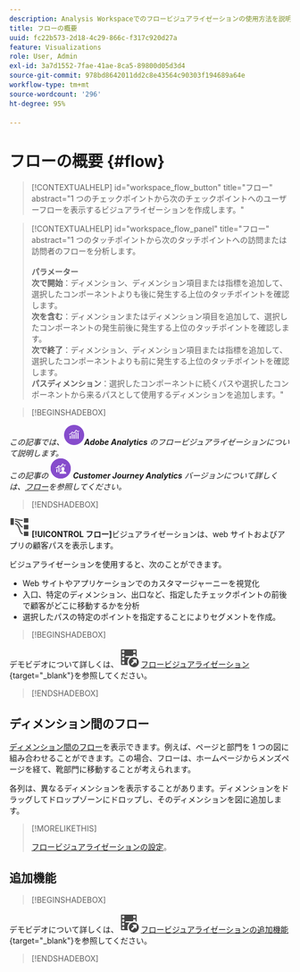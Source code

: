 ```yaml
---
description: Analysis Workspaceでのフロービジュアライゼーションの使用方法を説明します。
title: フローの概要
uuid: fc22b573-2d18-4c29-866c-f317c920d27a
feature: Visualizations
role: User, Admin
exl-id: 3a7d1552-7fae-41ae-8ca5-89800d05d3d4
source-git-commit: 978bd8642011dd2c8e43564c90303f194689a64e
workflow-type: tm+mt
source-wordcount: '296'
ht-degree: 95%

---
```


# フローの概要 {#flow}

<!-- markdownlint-disable MD034 -->

>[!CONTEXTUALHELP]
>id="workspace_flow_button"
>title="フロー"
>abstract="1 つのチェックポイントから次のチェックポイントへのユーザーフローを表示するビジュアライゼーションを作成します。"

>[!CONTEXTUALHELP]
>id="workspace_flow_panel"
>title="フロー"
>abstract="1 つのタッチポイントから次のタッチポイントへの訪問または訪問者のフローを分析します。<br/><br/>**パラメーター&#x200B;**<br/>**次で開始**：ディメンション、ディメンション項目または指標を追加して、選択したコンポーネントよりも後に発生する上位のタッチポイントを確認します。<br/>**次を含む**：ディメンションまたはディメンション項目を追加して、選択したコンポーネントの発生前後に発生する上位のタッチポイントを確認します。<br/>**次で終了**：ディメンション、ディメンション項目または指標を追加して、選択したコンポーネントよりも前に発生する上位のタッチポイントを確認します。<br/>**パスディメンション**：選択したコンポーネントに続くパスや選択したコンポーネントから来るパスとして使用するディメンションを追加します。"

<!-- markdownlint-enable MD034 -->


>[!BEGINSHADEBOX]

_この記事では、_![AdobeAnalytics](/help/assets/icons/AdobeAnalytics.svg) _&#x200B;**Adobe Analytics** のフロービジュアライゼーションについて説明します。_<br/>_この記事の_ ![CustomerJourneyAnalytics](/help/assets/icons/CustomerJourneyAnalytics.svg) _&#x200B;**Customer Journey Analytics** バージョンについて詳しくは、[フロー](https://experienceleague.adobe.com/ja/docs/analytics-platform/using/cja-workspace/visualizations/flow/flow)を参照してください。_

>[!ENDSHADEBOX]

![GraphPathing](/help/assets/icons/GraphPathing.svg) **[!UICONTROL フロー]**&#x200B;ビジュアライゼーションは、web サイトおよびアプリの顧客パスを表示します。

ビジュアライゼーションを使用すると、次のことができます。

* Web サイトやアプリケーションでのカスタマージャーニーを視覚化
* 入口、特定のディメンション、出口など、指定したチェックポイントの前後で顧客がどこに移動するかを分析
* 選択したパスの特定のポイントを指定することによりセグメントを作成。



>[!BEGINSHADEBOX]

デモビデオについて詳しくは、![VideoCheckedOut](/help/assets/icons/VideoCheckedOut.svg) [フロービジュアライゼーション](https://video.tv.adobe.com/v/344222?quality=12&learn=on){target="_blank"}を参照してください。

>[!ENDSHADEBOX]


## ディメンション間のフロー

[ディメンション間のフロー](/help/analyze/analysis-workspace/visualizations/c-flow/multi-dimensional-flow.md)を表示できます。例えば、ページと部門を 1 つの図に組み合わせることができます。この場合、フローは、ホームページからメンズページを経て、靴部門に移動することが考えられます。

各列は、異なるディメンションを表示することがあります。ディメンションをドラッグしてドロップゾーンにドロップし、そのディメンションを図に追加します。

>[!MORELIKETHIS]
>
>[フロービジュアライゼーションの設定](/help/analyze/analysis-workspace/visualizations/c-flow/create-flow.md)。
>


## 追加機能

>[!BEGINSHADEBOX]

デモビデオについて詳しくは、![VideoCheckedOut](/help/assets/icons/VideoCheckedOut.svg) [フロービジュアライゼーションの追加機能](https://video.tv.adobe.com/v/24044?quality=12&learn=on){target="_blank"}を参照してください。

>[!ENDSHADEBOX]


